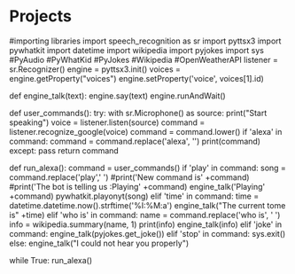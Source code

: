 # Projects
#importing libraries
import speech_recognition as sr
import pyttsx3
import pywhatkit
import datetime
import wikipedia
import pyjokes
import sys
#PyAudio
#PyWhatKid
#PyJokes
#Wikipedia
#OpenWeatherAPI
listener = sr.Recognizer()
engine = pyttsx3.init()
voices = engine.getProperty("voices")
engine.setProperty('voice', voices[1].id)

def engine_talk(text):
    engine.say(text)
    engine.runAndWait()

def user_commands():
    try:
        with sr.Microphone() as source:
            print("Start speaking")
            voice = listener.listen(source)
            command = listener.recognize_google(voice)
            command = command.lower()
            if 'alexa' in command:
                command = command.replace('alexa', '')
                print(command)
    except:
        pass
    return command


def run_alexa():
    command = user_commands()
    if 'play' in command:
        song = command.replace('play',' ')
        #print('New command is' +command)
        #print('The bot is telling us :Playing' +command)
        engine_talk('Playing' +command)
        pywhatkit.playonyt(song)
    elif 'time' in command:
        time = datetime.datetime.now().strftime('%I:%M:a')
        engine_talk("The current tome is" +time)
    elif 'who is' in command:
        name = command.replace('who is', ' ')
        info = wikipedia.summary(name, 1)
        print(info)
        engine_talk(info)
    elif 'joke' in command:
        engine_talk(pyjokes.get_joke())
    elif 'stop' in command:
        sys.exit()
    else:
        engine_talk("I could not hear you properly")

while True:
    run_alexa()
